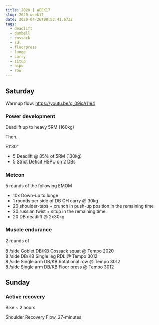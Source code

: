 ```yaml
---
title: 2020 | WEEK17
slug: 2020-week17
date: 2020-04-26T08:53:41.673Z
tags:
  - deadlift
  - dumbell
  - cossack
  - rdl
  - floorpress
  - lunge
  - carry
  - situp
  - hspu
  - row
---
```

## Saturday

Warmup flow: <https://youtu.be/g_09icA11e4>

### Power development

Deadlift up to heavy 5RM (160kg)

Then...

E1'30"

* 5 Deadlift @ 85% of 5RM (130kg)
* 5 Strict Deficit HSPU on 2 DBs

### Metcon

5 rounds of the following EMOM

* 10x Down-up to lunge
* 1 rounds per side of DB OH carry @ 30kg
* 20 shoulder-taps + crunch in push-up position in the remaining time
* 20 russian twist + situp in the remaining time
* 20 DB deadlift @ 2x30kg

### Muscle endurance

2 rounds of 

8 /side Goblet DB/KB Cossack squat @ Tempo 2020\
8 /side DB/KB Single leg RDL @ Tempo 3012\
8 /side Single arm DB/KB Rotational row @ Tempo 3012\
8 /side Single arm DB/KB Floor press @ Tempo 3012

## Sunday

### Active recovery

Bike ~ 2 hours

Shoulder Recovery Flow, 27-minutes